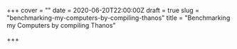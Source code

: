 +++
cover = ""
date = 2020-06-20T22:00:00Z
draft = true
slug = "benchmarking-my-computers-by-compiling-thanos"
title = "Benchmarking my Computers by compiling Thanos"

+++

